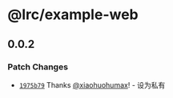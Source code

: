 # @lrc/example-web

## 0.0.2

### Patch Changes

- [`1975b79`](https://github.com/xiaohuohumax/LrcFile-Analysis/commit/1975b7938789f26eea768801c37e456f326e7be0) Thanks [@xiaohuohumax](https://github.com/xiaohuohumax)! - 设为私有
